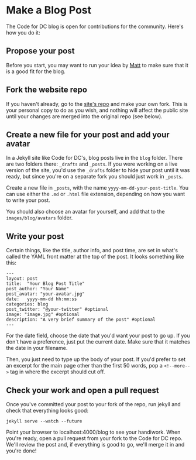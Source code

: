# Make a Blog Post

The Code for DC blog is open for contributions for the
community. Here's how you do it:

## Propose your post

Before you start, you may want to run your idea by
[Matt](mailto:mbailey@codeforamerica.org) to make sure that it is a
good fit for the blog.

## Fork the website repo

If you haven't already, go to the
[site's repo](https://github.com/codefordc/codefordc-2.0) and make
your own fork. This is your personal copy to do as you wish, and
nothing will affect the public site until your changes are merged into
the original repo (see below).

## Create a new file for your post and add your avatar

In a Jekyll site like Code for DC's, blog posts live in the `blog`
folder. There are two folders there: `_drafts` and `_posts`. If you
were working on a live version of the site, you'd use the `_drafts`
folder to hide your post until it was ready, but since you're on a
separate fork you should just work in `_posts`.

Create a new file in `_posts`, with the name
`yyyy-mm-dd-your-post-title`. You can use either the `.md` or `.html`
file extension, depending on how you want to write your post.

You should also choose an avatar for yourself, and add that to the
`images/blog/avatars` folder.

## Write your post

Certain things, like the title, author info, and post time, are set in
what's called the YAML front matter at the top of the post. It looks
something like this:

    ---
    layout: post
    title:  "Your Blog Post Title"
    post_author: "Your Name"
    post_avatar: "your-avatar.jpg"
    date:   yyyy-mm-dd hh:mm:ss
    categories: blog
    post_twitter: "@your-twitter" #optional
    image: "image.jpg" #optional
    description: "A very brief summary of the post" #optional
    ---

For the date field, choose the date that you'd want your post to go
up. If you don't have a preference, just put the current date. Make
sure that it matches the date in your filename.

Then, you just need to type up the body of your post. If you'd prefer
to set an excerpt for the main page other than the first 50 words, pop
a `<!--more-->` tag in where the excerpt should cut off.

## Check your work and open a pull request

Once you've committed your post to your fork of the repo, run jekyll
and check that everything looks good:

    jekyll serve --watch --future

Point your browser to localhost:4000/blog to see your handiwork. When
you're ready, open a pull request from your fork to the Code for DC
repo. We'll review the post and, if everything is good to go, we'll
merge it in and you're done!
